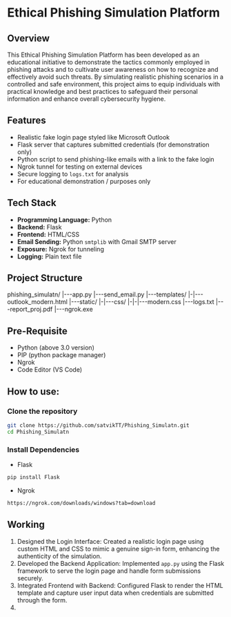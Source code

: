 # Ethical Phishing Simulation Platform

## Overview
This Ethical Phishing Simulation Platform has been developed as an educational initiative to demonstrate the tactics commonly employed in phishing attacks and to cultivate user awareness on how to recognize and effectively avoid such threats. By simulating realistic phishing scenarios in a controlled and safe environment, this project aims to equip individuals with practical knowledge and best practices to safeguard their personal information and enhance overall cybersecurity hygiene.

## Features
- Realistic fake login page styled like Microsoft Outlook
- Flask server that captures submitted credentials (for demonstration only)
- Python script to send phishing-like emails with a link to the fake login
- Ngrok tunnel for testing on external devices
- Secure logging to `logs.txt` for analysis
- For educational demonstration / purposes only

## Tech Stack
- **Programming Language:** Python
- **Backend:** Flask
- **Frontend:** HTML/CSS
- **Email Sending:** Python `smtplib` with Gmail SMTP server
- **Exposure:** Ngrok for tunneling
- **Logging:** Plain text file

## Project Structure
phishing_simulatn/
|---app.py
|---send_email.py
|---templates/
|-|---outlook_modern.html
|---static/
|-|---css/
|-|-|---modern.css
|---logs.txt
|---report_proj.pdf
|---ngrok.exe

## Pre-Requisite
- Python (above 3.0 version)
- PIP (python package manager)
- Ngrok
- Code Editor (VS Code)
  
## How to use:
### Clone the repository
```bash
git clone https://github.com/satvikTT/Phishing_Simulatn.git
cd Phishing_Simulatn
```
### Install Dependencies
- Flask
```bash
pip install Flask
```
- Ngrok
```bash
https://ngrok.com/downloads/windows?tab=download
```

## Working
1. Designed the Login Interface:
   Created a realistic login page using custom HTML and CSS to mimic a genuine sign-in form, enhancing the authenticity of the simulation.
2. Developed the Backend Application:
   Implemented `app.py` using the Flask framework to serve the login page and handle form submissions securely.
3. Integrated Frontend with Backend:
   Configured Flask to render the HTML template and capture user input data when credentials are submitted through the form.
4. 
